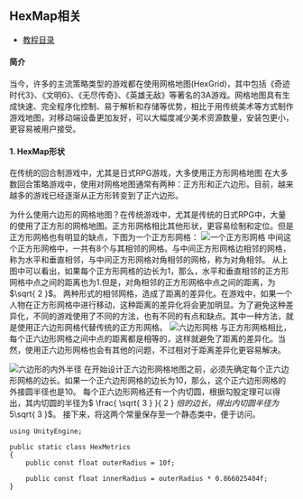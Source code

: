 ## HexMap相关
- [教程目录](https://catlikecoding.com/unity/tutorials/hex-map/)

#### 简介
当今，许多的主流策略类型的游戏都在使用网格地图(HexGrid)，其中包括《奇迹时代3》、《文明6》、《无尽传奇》、《英雄无敌》等著名的3A游戏。网格地图具有生成快速、完全程序化控制、易于解析和存储等优势，相比于用传统美术等方式制作游戏地图，对移动端设备更加友好，可以大幅度减少美术资源数量，安装包更小，更容易被用户接受。
#### 1. HexMap形状
在传统的回合制游戏中，尤其是日式RPG游戏，大多使用正方形网格地图
在大多数回合策略游戏中，使用对网格地图通常有两种：正方形和正六边形。目前，越来越多的游戏已经逐渐从正方形转变到了正六边形。

为什么使用六边形的网格地图？在传统游戏中，尤其是传统的日式RPG中，大量的使用了正方形的网格地图。正方形网格相比其他形状，更容易绘制和定位。但是正方形网格也有明显的缺点，下图为一个正方形网格：
![一个正方形网格](https://catlikecoding.com/unity/tutorials/hex-map/part-1/about-hexagons/square-grid.png)
中间这个正方形网格中，一共有8个与其相邻的网格。与中间正方形网格边相邻的网格，称为水平和垂直相邻，与中间正方形网格对角相邻的网格，称为对角相邻。
从上图中可以看出，如果每个正方形网格的边长为1，那么，水平和垂直相邻的正方形网格中点之间的距离也为1.但是，对角相邻的正方形网格中点之间的距离，为$\sqrt{ 2 }$。
两种形式的相邻网格，造成了距离的差异化。在游戏中，如果一个人物在正方形网格中进行移动，这种距离的差异化将会更加明显。为了避免这种差异化，不同的游戏使用了不同的方法，也有不同的有点和缺点。其中一种方法，就是使用正六边形网格代替传统的正方形网格。
![六边形网格](https://catlikecoding.com/unity/tutorials/hex-map/part-1/about-hexagons/hexagon-grid.png)
与正方形网格相比，每个正六边形网格之间中点的距离都是相等的，这样就避免了距离的差异化。当然，使用正六边形网格也会有其他的问题，不过相对于距离差异化更容易解决。

![六边形的内外半径](https://catlikecoding.com/unity/tutorials/hex-map/part-1/about-hexagons/hexagon.png)
在开始设计正六边形网格地图之前，必须先确定每个正六边形网格的边长。如果一个正六边形网格的边长为10，那么，这个正六边形网格的外接圆半径也是10。
每个正六边形网格还有一个内切圆，根据勾股定理可以得出，其内切圆的半径为$ \frac{ \sqrt{ 3 } }{ 2 } $倍的边长，得出内切圆半径为$5\sqrt{ 3 }$。
接下来，将这两个常量保存至一个静态类中，便于访问。

```
using UnityEngine;

public static class HexMetrics 
{
	public const float outerRadius = 10f;

	public const float innerRadius = outerRadius * 0.866025404f;
}
```
